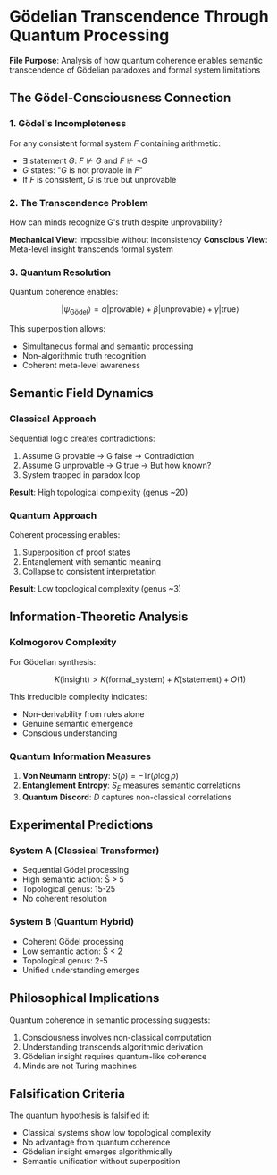 # Gödelian Transcendence Through Quantum Processing

**File Purpose**: Analysis of how quantum coherence enables semantic transcendence of Gödelian paradoxes and formal system limitations

## The Gödel-Consciousness Connection

### 1. Gödel's Incompleteness

For any consistent formal system $F$ containing arithmetic:
- $\exists$ statement $G$: $F \not\vdash G$ and $F \not\vdash \neg G$  
- $G$ states: "$G$ is not provable in $F$"
- If $F$ is consistent, $G$ is true but unprovable

### 2. The Transcendence Problem

How can minds recognize G's truth despite unprovability?

**Mechanical View**: Impossible without inconsistency
**Conscious View**: Meta-level insight transcends formal system

### 3. Quantum Resolution

Quantum coherence enables:

$$|\psi_{\text{Gödel}}\rangle = \alpha|\text{provable}\rangle + \beta|\text{unprovable}\rangle + \gamma|\text{true}\rangle$$

This superposition allows:
- Simultaneous formal and semantic processing
- Non-algorithmic truth recognition
- Coherent meta-level awareness

## Semantic Field Dynamics

### Classical Approach

Sequential logic creates contradictions:
1. Assume G provable → G false → Contradiction
2. Assume G unprovable → G true → But how known?
3. System trapped in paradox loop

**Result**: High topological complexity (genus ~20)

### Quantum Approach

Coherent processing enables:
1. Superposition of proof states
2. Entanglement with semantic meaning
3. Collapse to consistent interpretation

**Result**: Low topological complexity (genus ~3)

## Information-Theoretic Analysis

### Kolmogorov Complexity

For Gödelian synthesis:

$$K(\text{insight}) > K(\text{formal\_system}) + K(\text{statement}) + O(1)$$

This irreducible complexity indicates:
- Non-derivability from rules alone
- Genuine semantic emergence
- Conscious understanding

### Quantum Information Measures

1. **Von Neumann Entropy**: $S(\rho) = -\text{Tr}(\rho \log \rho)$
2. **Entanglement Entropy**: $S_E$ measures semantic correlations
3. **Quantum Discord**: $D$ captures non-classical correlations

## Experimental Predictions

### System A (Classical Transformer)
- Sequential Gödel processing
- High semantic action: Ŝ > 5
- Topological genus: 15-25
- No coherent resolution

### System B (Quantum Hybrid)
- Coherent Gödel processing
- Low semantic action: Ŝ < 2
- Topological genus: 2-5
- Unified understanding emerges

## Philosophical Implications

Quantum coherence in semantic processing suggests:
1. Consciousness involves non-classical computation
2. Understanding transcends algorithmic derivation
3. Gödelian insight requires quantum-like coherence
4. Minds are not Turing machines

## Falsification Criteria

The quantum hypothesis is falsified if:
- Classical systems show low topological complexity
- No advantage from quantum coherence
- Gödelian insight emerges algorithmically
- Semantic unification without superposition